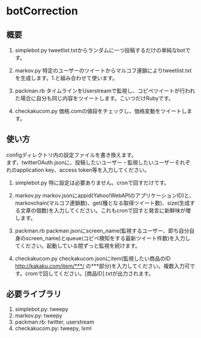 botCorrection
=============

概要
-----

1. simplebot.py
  tweetlist.txtからランダムに一つ投稿するだけの単純なbotです。

2. markov.py
  特定のユーザーのツイートからマルコフ連鎖によりtweetlist.txtを生成します。1.と組み合わせて使います。

3. packman.rb
  タイムラインをUserstreamで監視し、コピペツイートが行われた場合に自分も同じ内容をツイートします。こいつだけRubyです。

4. checkakucom.py
  価格.comの値段をチェックし、価格変動をツイートします。


使い方
---

configディレクトリ内の設定ファイルを書き換えます。<br>
まず、twitterOAuth.jsonに、投稿したいユーザー・監視したいユーザーそれぞれのapplication key、access token等を入力してください。<br>

1. simplebot.py
  特に設定は必要ありません。cronで回すだけです。

2. markov.py
  markov.jsonにappid(Yahoo!WebAPIのアプリケーションID)と、markovchain(マルコフ連鎖数)、get(種となる取得ツイート数)、size(生成する文章の個数)を入力してください。これもcronで回すと発言に新鮮味が増します。

3. packman.rb
  packman.jsonにscreen_name(監視するユーザー、即ち自分自身のscreen_name)とqueue(コピペ検知をする最新ツイート件数)を入力してください。起動している間ずっと監視を続けます。

4. checkakucom.py
  checkakucom.jsonにitem(監視したい商品のID http://kakaku.com/item/***/ の***部分)を入力してください。複数入力可です。cromで回してください。[商品ID].txtが出力されます。


必要ライブラリ
---

1. simplebot.py: tweepy
2. markov.py: tweepy
3. packman.rb: twitter, userstream
4. checkakucom.py: tweepy, lxml
